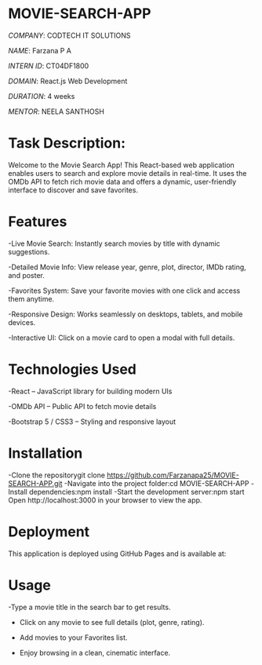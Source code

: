 # MOVIE-SEARCH-APP

*COMPANY*: CODTECH IT SOLUTIONS

*NAME*:  Farzana P A

*INTERN ID*: CT04DF1800

*DOMAIN*: React.js Web Development

*DURATION*: 4 weeks

*MENTOR*: NEELA SANTHOSH

# Task Description:
Welcome to the Movie Search App! This React-based web application enables users to search and explore movie details in real-time. It uses the OMDb API to fetch rich movie data and offers a dynamic, user-friendly interface to discover and save favorites.

# Features
-Live Movie Search: Instantly search movies by title with dynamic suggestions.

-Detailed Movie Info: View release year, genre, plot, director, IMDb rating, and poster.

-Favorites System: Save your favorite movies with one click and access them anytime.

-Responsive Design: Works seamlessly on desktops, tablets, and mobile devices.

-Interactive UI: Click on a movie card to open a modal with full details.

# Technologies Used
-React – JavaScript library for building modern UIs

-OMDb API – Public API to fetch movie details

-Bootstrap 5 / CSS3 – Styling and responsive layout

# Installation
-Clone the repositorygit clone https://github.com/Farzanapa25/MOVIE-SEARCH-APP.git
-Navigate into the project folder:cd MOVIE-SEARCH-APP
-Install dependencies:npm install
-Start the development server:npm start
Open http://localhost:3000 in your browser to view the app.

# Deployment
This application is deployed using GitHub Pages and is available at:

# Usage
-Type a movie title in the search bar to get results.
- Click on any movie to see full details (plot, genre, rating).

- Add movies to your Favorites list.

- Enjoy browsing in a clean, cinematic interface.




